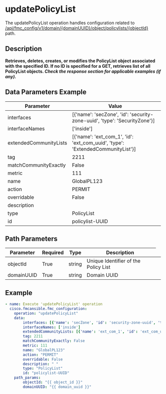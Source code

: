 # updatePolicyList

The updatePolicyList operation handles configuration related to [/api/fmc_config/v1/domain/{domainUUID}/object/policylists/{objectId}](/paths//api/fmc_config/v1/domain/{domain_uuid}/object/policylists/{object_id}.md) path.&nbsp;
## Description
**Retrieves, deletes, creates, or modifies the PolicyList object associated with the specified ID. If no ID is specified for a GET, retrieves list of all PolicyList objects. _Check the response section for applicable examples (if any)._**

## Data Parameters Example
| Parameter | Value |
| --------- | -------- |
| interfaces | [{'name': 'secZone', 'id': 'security-zone-uuid', 'type': 'SecurityZone'}] |
| interfaceNames | ['inside'] |
| extendedCommunityLists | [{'name': 'ext_com_1', 'id': 'ext_com_uuid', 'type': 'ExtendedCommunityList'}] |
| tag | 2211 |
| matchCommunityExactly | False |
| metric | 111 |
| name | GlobalPL123 |
| action | PERMIT |
| overridable | False |
| description |   |
| type | PolicyList |
| id | policylist-UUID |

## Path Parameters
| Parameter | Required | Type | Description |
| --------- | -------- | ---- | ----------- |
| objectId | True | string <td colspan=3> Unique Identifier of the Policy List |
| domainUUID | True | string <td colspan=3> Domain UUID |

## Example
```yaml
- name: Execute 'updatePolicyList' operation
  cisco.fmcansible.fmc_configuration:
    operation: "updatePolicyList"
    data:
        interfaces: [{'name': 'secZone', 'id': 'security-zone-uuid', 'type': 'SecurityZone'}]
        interfaceNames: ['inside']
        extendedCommunityLists: [{'name': 'ext_com_1', 'id': 'ext_com_uuid', 'type': 'ExtendedCommunityList'}]
        tag: 2211
        matchCommunityExactly: False
        metric: 111
        name: "GlobalPL123"
        action: "PERMIT"
        overridable: False
        description: " "
        type: "PolicyList"
        id: "policylist-UUID"
    path_params:
        objectId: "{{ object_id }}"
        domainUUID: "{{ domain_uuid }}"

```